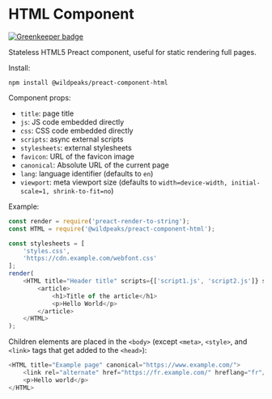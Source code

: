 # HTML Component

[![Greenkeeper badge](https://badges.greenkeeper.io/wildpeaks/package-preact-component-html.svg)](https://greenkeeper.io/)

Stateless HTML5 Preact component, useful for static rendering full pages.

Install:

	npm install @wildpeaks/preact-component-html

Component props:

 - `title`: page title
 - `js`: JS code embedded directly
 - `css`: CSS code embedded directly
 - `scripts`: async external scripts
 - `stylesheets`: external stylesheets
 - `favicon`: URL of the favicon image
 - `canonical`: Absolute URL of the current page
 - `lang`: language identifier (defaults to `en`)
 - `viewport`: meta viewport size (defaults to `width=device-width, initial-scale=1, shrink-to-fit=no`)


Example:

````js
const render = require('preact-render-to-string');
const HTML = require('@wildpeaks/preact-component-html');

const stylesheets = [
	'styles.css',
	'https://cdn.example.com/webfont.css'
];
render(
	<HTML title="Header title" scripts={['script1.js', 'script2.js']} stylesheets="styles.css">
		<article>
			<h1>Title of the article</h1>
			<p>Hello World</p>
		</article>
	</HTML>
);
````

Children elements are placed in the `<body>` (except `<meta>`, `<style>`, and `<link>` tags that get added to the `<head>`):

````js
<HTML title="Example page" canonical="https://www.example.com/">
	<link rel="alternate" href="https://fr.example.com/" hreflang="fr"/>
	<p>Hello world</p>
</HTML>
````
